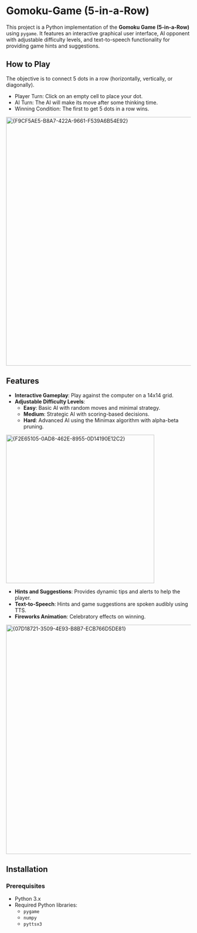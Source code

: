 # Gomoku-Game (5-in-a-Row)

This project is a Python implementation of the **Gomoku Game (5-in-a-Row)** using `pygame`. 
It features an interactive graphical user interface, AI opponent with adjustable difficulty levels, and text-to-speech functionality for providing game hints and suggestions.

## How to Play
The objective is to connect 5 dots in a row (horizontally, vertically, or diagonally).
- Player Turn: Click on an empty cell to place your dot.
- AI Turn: The AI will make its move after some thinking time.
- Winning Condition: The first to get 5 dots in a row wins.

<img width="677" alt="{F9CF5AE5-B8A7-422A-9661-F539A6B54E92}" src="https://github.com/user-attachments/assets/a952d353-fbe9-4609-8949-0f22ee0c2f52" />

## Features

- **Interactive Gameplay**: Play against the computer on a 14x14 grid.
- **Adjustable Difficulty Levels**:
  - **Easy**: Basic AI with random moves and minimal strategy.
  - **Medium**: Strategic AI with scoring-based decisions.
  - **Hard**: Advanced AI using the Minimax algorithm with alpha-beta pruning.
 <img width="404" alt="{F2E65105-0AD8-462E-8955-0D14190E12C2}" src="https://github.com/user-attachments/assets/f6236828-31a7-4492-b8a0-e8349bb07852" />

- **Hints and Suggestions**: Provides dynamic tips and alerts to help the player.
- **Text-to-Speech**: Hints and game suggestions are spoken audibly using TTS.
- **Fireworks Animation**: Celebratory effects on winning.
<img width="624" alt="{07D18721-3509-4E93-B8B7-ECB766D5DE81}" src="https://github.com/user-attachments/assets/c880e855-3d4d-4157-a1a8-889cbc3bd368" />

## Installation
### Prerequisites
- Python 3.x
- Required Python libraries:
  - `pygame`
  - `numpy`
  - `pyttsx3`
